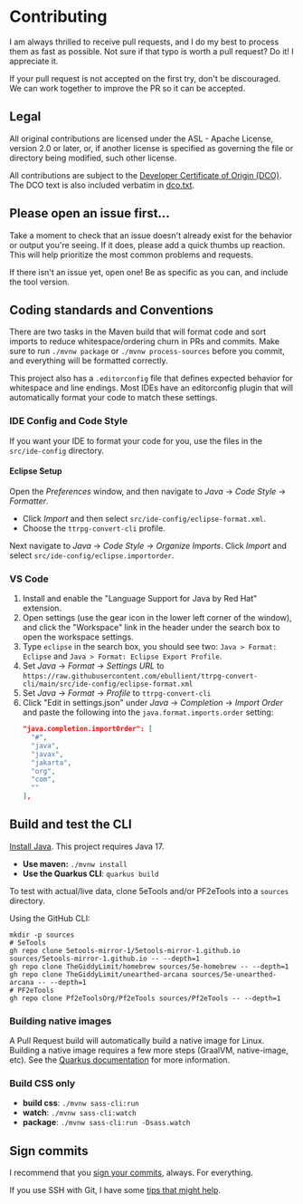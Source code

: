 # Contributing

I am always thrilled to receive pull requests, and I do my best to process them as fast as possible. Not sure if that typo is worth a pull request? Do it! I appreciate it.

If your pull request is not accepted on the first try, don't be discouraged. We can work together to improve the PR so it can be accepted.

## Legal

All original contributions are licensed under the ASL - Apache License, version 2.0 or later, or, if another license is specified as governing the file or directory being modified, such other license.

All contributions are subject to the [Developer Certificate of Origin (DCO)](https://developercertificate.org/). The DCO text is also included verbatim in [dco.txt](dco.txt).

## Please open an issue first...

Take a moment to check that an issue doesn't already exist for the behavior or output you're seeing. 
If it does, please add a quick thumbs up reaction. 
This will help prioritize the most common problems and requests.

If there isn't an issue yet, open one! Be as specific as you can, and include the tool version.

## Coding standards and Conventions

There are two tasks in the Maven build that will format code and sort imports to reduce whitespace/ordering churn in PRs and commits.
Make sure to run `./mvnw package` or `./mvnw process-sources` before you commit, and everything will be formatted correctly.

This project also has a `.editorconfig` file that defines expected behavior for whitespace and line endings.
Most IDEs have an editorconfig plugin that will automatically format your code to match these settings.

### IDE Config and Code Style

If you want your IDE to format your code for you, use the files in the `src/ide-config` directory.

#### Eclipse Setup

Open the *Preferences* window, and then navigate to _Java_ -> _Code Style_ -> _Formatter_. 

- Click _Import_ and then select `src/ide-config/eclipse-format.xml`.
- Choose the `ttrpg-convert-cli` profile.

Next navigate to _Java_ -> _Code Style_ -> _Organize Imports_. Click _Import_ and select `src/ide-config/eclipse.importorder`.

### VS Code

1. Install and enable the "Language Support for Java by Red Hat" extension.
2. Open settings (use the gear icon in the lower left corner of the window), and click the "Workspace" link in the header under the search box to open the workspace settings.
3. Type `eclipse` in the search box, you should see two: `Java > Format: Eclipse` and `Java > Format: Eclipse Export Profile`. 
4. Set _Java_ -> _Format_ -> _Settings URL_ to `https://raw.githubusercontent.com/ebullient/ttrpg-convert-cli/main/src/ide-config/eclipse-format.xml`
5. Set _Java_ -> _Format_ -> _Profile_ to `ttrpg-convert-cli`
6. Click "Edit in settings.json" under _Java_ -> _Completion_ -> _Import Order_ and paste the following into the `java.format.imports.order` setting:
    ```json
    "java.completion.importOrder": [
      "#",
      "java",
      "javax",
      "jakarta",
      "org",
      "com",
      ""
    ],
    ```

## Build and test the CLI

[Install Java](https://adoptium.net/installation/). This project requires Java 17.

- **Use maven:** `./mvnw install`
- **Use the Quarkus CLI**: `quarkus build`

To test with actual/live data, clone 5eTools and/or PF2eTools into a `sources` directory.

Using the GitHub CLI:

```
mkdir -p sources
# 5eTools
gh repo clone 5etools-mirror-1/5etools-mirror-1.github.io sources/5etools-mirror-1.github.io -- --depth=1
gh repo clone TheGiddyLimit/homebrew sources/5e-homebrew -- --depth=1
gh repo clone TheGiddyLimit/unearthed-arcana sources/5e-unearthed-arcana -- --depth=1
# PF2eTools
gh repo clone Pf2eToolsOrg/Pf2eTools sources/Pf2eTools -- --depth=1
```

### Building native images

A Pull Request build will automatically build a native image for Linux. Building a native image requires a few more steps (GraalVM, native-image, etc). See the [Quarkus documentation](https://quarkus.io/guides/building-native-image) for more information.

### Build CSS only

- **build css**: `./mvnw sass-cli:run`
- **watch**: `./mvnw sass-cli:watch`
- **package**: `./mvnw sass-cli:run -Dsass.watch`

## Sign commits

I recommend that you [sign your commits](https://docs.github.com/en/authentication/managing-commit-signature-verification/signing-commits), always. For everything.

If you use SSH with Git, I have some [tips that might help](https://www.ebullient.dev/2022/10/12/signing-git-commits.html).

